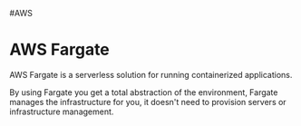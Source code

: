 #AWS 

# AWS Fargate

AWS Fargate is a serverless solution for running containerized applications. 

By using Fargate you get a total abstraction of the environment, Fargate manages the infrastructure for you, it doesn't need to provision servers or infrastructure management.   